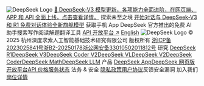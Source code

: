 ![DeepSeek Logo](https://cdn.deepseek.com/logo.png?x-image-process=image%2Fresize%2Cw_1920)
[🎉 DeepSeek-V3 模型更新，各项能力全面进阶，在网页端、APP 和 API 全面上线，点击查看详情。](https://api-docs.deepseek.com/zh-cn/news/news250325)
探索未至之境
[开始对话与 DeepSeek-V3 和 R1 免费对话体验全新旗舰模型](https://chat.deepseek.com)
获取手机 App
DeepSeek 官方推出的免费 AI 助手搜索写作阅读解题翻译工具
[API 开放平台 ↗](https://platform.deepseek.com)
[English](https://www.deepseek.com/en)
![DeepSeek Logo](https://cdn.deepseek.com/logo.png?x-image-process=image%2Fresize%2Cw_1920)
[](https://github.com/deepseek-ai "deepseek_ai:github")[](https://www.deepseek.com/ "deepseek_ai wechat")[](https://www.zhihu.com/org/deepseek-75 "deepseek_ai:zhihu")[](https://www.xiaohongshu.com/user/profile/66821202000000001b01a005 "deepseek_ai:rednote")
© 2025 杭州深度求索人工智能基础技术研究有限公司 版权所有
[浙ICP备2023025841号](https://beian.miit.gov.cn/)[浙B2-20250178](https://tsm.miit.gov.cn/dxxzsp/xkz/xkzgl/resource/qiyesearch.jsp?num=%E6%B5%99B2-20250178&type=xuke)[浙公网安备33010502011812号](https://beian.mps.gov.cn/#/query/webSearch?code=33010502011812)
研究
[DeepSeek R1](https://github.com/deepseek-ai/DeepSeek-R1)[DeepSeek V3](https://github.com/deepseek-ai/DeepSeek-V3)[DeepSeek Coder V2](https://github.com/deepseek-ai/DeepSeek-Coder-V2)[DeepSeek VL](https://github.com/deepseek-ai/DeepSeek-VL)[DeepSeek V2](https://github.com/deepseek-ai/DeepSeek-V2)[DeepSeek Coder](https://github.com/deepseek-ai/DeepSeek-Coder)[DeepSeek Math](https://github.com/deepseek-ai/DeepSeek-Math)[DeepSeek LLM](https://github.com/deepseek-ai/DeepSeek-LLM)
产品
[DeepSeek App](https://download.deepseek.com/app/)[DeepSeek 网页版](https://chat.deepseek.com)[开放平台](https://platform.deepseek.com)[API 价格](https://api-docs.deepseek.com/quick_start/pricing)[服务状态](https://status.deepseek.com)
法务 & 安全
[隐私政策](https://cdn.deepseek.com/policies/zh-CN/deepseek-privacy-policy.html)[用户协议](https://cdn.deepseek.com/policies/zh-CN/deepseek-terms-of-use.html)反馈安全漏洞
加入我们
[岗位详情](https://app.mokahr.com/social-recruitment/high-flyer/140576)
